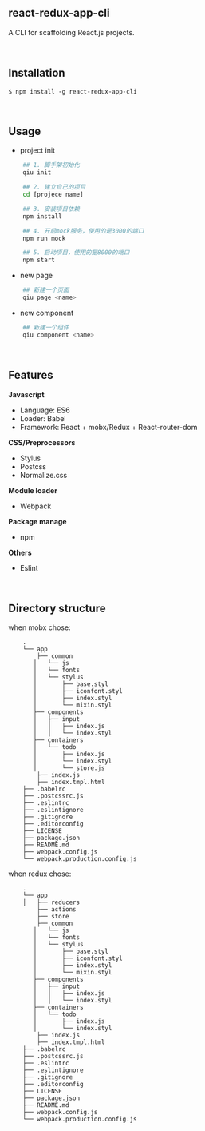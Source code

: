 ## react-redux-app-cli

A CLI for scaffolding React.js projects.

<br />

## Installation

`$ npm install -g react-redux-app-cli`

<br />

## Usage

- project init
```bash
    ## 1. 脚手架初始化
    qiu init

    ## 2. 建立自己的项目
    cd [projece name]

    ## 3. 安装项目依赖
    npm install

    ## 4. 开启mock服务，使用的是3000的端口
    npm run mock

    ## 5. 启动项目，使用的是8000的端口
    npm start
```

- new page
```bash
    ## 新建一个页面
    qiu page <name>
```

- new component
```bash
    ## 新建一个组件
    qiu component <name>
```

<br />

## Features

**Javascript**
- Language: ES6
- Loader: Babel
- Framework: React + mobx/Redux + React-router-dom

**CSS/Preprocessors**
- Stylus
- Postcss
- Normalize.css

**Module loader**
- Webpack

**Package manage**
- npm

**Others**
- Eslint

<br />

## Directory structure

when mobx chose:
```
    .
    └── app
        ├── common
       │   └── js
       │   └── fonts
       │   └── stylus
       │       ├── base.styl
       │       ├── iconfont.styl
       │       ├── index.styl
       │       └── mixin.styl
       ├── components
       │   ├── input
       │   │   ├── index.js
       │   │   └── index.styl
       ├── containers
       │   └── todo
       │       ├── index.js
       │       └── index.styl
       │       └── store.js
        ├── index.js
        ├── index.tmpl.html
    ├── .babelrc
    ├── .postcssrc.js
    ├── .eslintrc
    ├── .eslintignore
    ├── .gitignore
    ├── .editorconfig
    ├── LICENSE
    ├── package.json
    ├── README.md
    ├── webpack.config.js
    └── webpack.production.config.js
```

when redux chose:
```
    .
    └── app
    │   ├── reducers
        ├── actions
        ├── store
        ├── common
       │   └── js
       │   └── fonts
       │   └── stylus
       │       ├── base.styl
       │       ├── iconfont.styl
       │       ├── index.styl
       │       └── mixin.styl
       ├── components
       │   ├── input
       │   │   ├── index.js
       │   │   └── index.styl
       ├── containers
       │   └── todo
       │       ├── index.js
       │       └── index.styl
        ├── index.js
        ├── index.tmpl.html
    ├── .babelrc
    ├── .postcssrc.js
    ├── .eslintrc
    ├── .eslintignore
    ├── .gitignore
    ├── .editorconfig
    ├── LICENSE
    ├── package.json
    ├── README.md
    ├── webpack.config.js
    └── webpack.production.config.js
```
